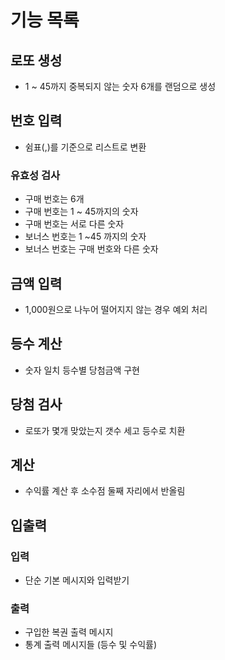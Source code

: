 # 기능 목록

## 로또 생성
- 1 ~ 45까지 중복되지 않는 숫자 6개를 랜덤으로 생성

## 번호 입력
- 쉼표(,)를 기준으로 리스트로 변환
### 유효성 검사
- 구매 번호는 6개
- 구매 번호는 1 ~ 45까지의 숫자
- 구매 번호는 서로 다른 숫자
- 보너스 번호는 1 ~45 까지의 숫자
- 보너스 번호는 구매 번호와 다른 숫자

## 금액 입력
- 1,000원으로 나누어 떨어지지 않는 경우 예외 처리

## 등수 계산
- 숫자 일치 등수별 당첨금액 구현

## 당첨 검사
- 로또가 몇개 맞았는지 갯수 세고 등수로 치환

## 계산
- 수익률 계산 후 소수점 둘째 자리에서 반올림

## 입출력
### 입력
- 단순 기본 메시지와 입력받기
### 출력
- 구입한 복권 출력 메시지
- 통계 출력 메시지들 (등수 및 수익률)
